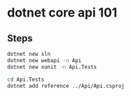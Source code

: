 # dotnet core api 101

## Steps

```sh
dotnet new sln
dotnet new webapi -n Api
dotnet new xunit -n Api.Tests

cd Api.Tests
dotnet add reference ../Api/Api.csproj
```
